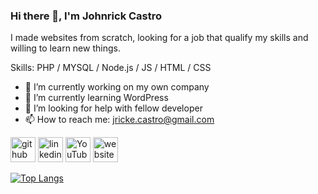 ### Hi there 👋, I'm Johnrick Castro
I made websites from scratch, looking for a job that qualify my skills and willing to learn new things.

Skills: PHP / MYSQL / Node.js / JS / HTML / CSS

- 🔭 I’m currently working on my own company 
- 🌱 I’m currently learning WordPress 
- 🤔 I’m looking for help with fellow developer 
- 📫 How to reach me: jricke.castro@gmail.com 


[<img src='https://cdn.jsdelivr.net/npm/simple-icons@3.0.1/icons/github.svg' alt='github' height='40'>](https://github.com/Sora048)  [<img src='https://cdn.jsdelivr.net/npm/simple-icons@3.0.1/icons/linkedin.svg' alt='linkedin' height='40'>](https://www.linkedin.com/in/https://www.linkedin.com/in/johnrick-castro-73810424a//)  [<img src='https://cdn.jsdelivr.net/npm/simple-icons@3.0.1/icons/youtube.svg' alt='YouTube' height='40'>](https://www.youtube.com/channel/UCyILvD74bnqSUGd2eGEKkBw)  [<img src='https://cdn.jsdelivr.net/npm/simple-icons@3.0.1/icons/icloud.svg' alt='website' height='40'>](https://psu-acc-appoint.epizy.com/)  

[![Top Langs](https://github-readme-stats.vercel.app/api/top-langs/?username=Sora048)](https://github.com/anuraghazra/github-readme-stats)
